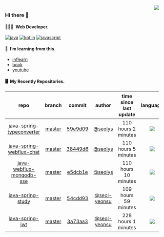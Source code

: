 <img align="right" src="https://github-readme-stats.vercel.app/api?username=seolys&show_icons=true&hide_title=true" />

### Hi there 👋

#### 🧑🏻‍💻&nbsp;&nbsp;Web Developer.


[![java](http://img.shields.io/badge/-java-black?style=flat-square&logo=)](#)
[![kotlin](http://img.shields.io/badge/-kotlin-gray?style=flat-square&logo=)](#)
[![javascript](http://img.shields.io/badge/-javascript-darkgray?style=flat-square&logo=)](#)

<!--
**seolys/seolys** is a ✨ _special_ ✨ repository because its `README.md` (this file) appears on your GitHub profile.

Here are some ideas to get you started:

- 🔭 I’m currently working on ...
- 🌱 I’m currently learning ...
- 👯 I’m looking to collaborate on ...
- 🤔 I’m looking for help with ...
- 💬 Ask me about ...
- 📫 How to reach me: ...
- 😄 Pronouns: ...
- ⚡ Fun fact: ...
-->

#### 🌱&nbsp;&nbsp;I’m learning from this.

- [inflearn](https://github.com/seolys/TIL/blob/master/inflearn/inflearn.md)
- [book](https://github.com/seolys/TIL/blob/master/book/book.md)
- [youtube](https://github.com/seolys/TIL/blob/master/youtube/youtube.md)

#### 🖥&nbsp;&nbsp;My Recently Repositories.

| repo | branch | commit | author | time since last update | language |
|:---:|:---:|:---:|:---:|:---:|:---:|
| [java-spring-typeconverter](https://github.com/seolys/java-spring-typeconverter) | [master](https://github.com/seolys/java-spring-typeconverter/tree/master) |[59e9d09](https://github.com/seolys/java-spring-typeconverter/commit/59e9d096fbd03a5ec67863cbdf24286b2d3dd710) | [@seolys](https://github.com/seolys) |110 hours 2 minutes | ![](https://img.shields.io/badge/language-Java-default.svg?style=flat-square)|
| [java-spring-webflux-chat](https://github.com/seolys/java-spring-webflux-chat) | [master](https://github.com/seolys/java-spring-webflux-chat/tree/master) |[38449d6](https://github.com/seolys/java-spring-webflux-chat/commit/38449d6478090cc8a4277ec4f79e3e937de23df8) | [@seolys](https://github.com/seolys) |110 hours 5 minutes | ![](https://img.shields.io/badge/language-HTML-default.svg?style=flat-square)|
| [java-webflux-mongodb-sse](https://github.com/seolys/java-webflux-mongodb-sse) | [master](https://github.com/seolys/java-webflux-mongodb-sse/tree/master) |[e5dcb1e](https://github.com/seolys/java-webflux-mongodb-sse/commit/e5dcb1ebe48890de395d6e159e8c793375e23322) | [@seolys](https://github.com/seolys) |110 hours 10 minutes | ![](https://img.shields.io/badge/language-Java-default.svg?style=flat-square)|
| [java-spring-study](https://github.com/seolys/java-spring-study) | [master](https://github.com/seolys/java-spring-study/tree/master) |[54cdd93](https://github.com/seolys/java-spring-study/commit/54cdd93b00de22da71113d5f3f8ae1b911c9461b) | [@seol-yeonsu](https://github.com/seol-yeonsu) |109 hours 59 minutes | ![](https://img.shields.io/badge/language-Java-default.svg?style=flat-square)|
| [java-spring-jwt](https://github.com/seolys/java-spring-jwt) | [master](https://github.com/seolys/java-spring-jwt/tree/master) |[3a73aa3](https://github.com/seolys/java-spring-jwt/commit/3a73aa3dee34339b02bb237993cc56f766385864) | [@seol-yeonsu](https://github.com/seol-yeonsu) |228 hours 1 minutes | ![](https://img.shields.io/badge/language-Java-default.svg?style=flat-square)|


<!--
[![Tech Blog Badge](http://img.shields.io/badge/-Tech%20blog-black?style=flat-square&logo=github&link=https://zzsza.github.io/)](https://zzsza.github.io/) 
[![Linkedin Badge](https://img.shields.io/badge/-LinkedIn-blue?style=flat-square&logo=Linkedin&logoColor=white&link=https://www.linkedin.com/in/seong-yun-byeon-8183a8113/)](https://www.linkedin.com/in/seong-yun-byeon-8183a8113/) 
[![Youtube Badge](https://img.shields.io/badge/Youtube-ff0000?style=flat-square&logo=youtube&link=https://www.youtube.com/c/kyleschool)](https://www.youtube.com/c/kyleschool) 
[![Facebook Badge](https://img.shields.io/badge/-Facebook-1877f2?style=flat-square&logo=facebook&logoColor=white&link=https://www.facebook.com/zzsza)](https://www.facebook.com/zzsza) 
[![Instagram Badge](https://img.shields.io/badge/-Instagram-dd2a7b?style=flat-square&logo=instagram&logoColor=white&link=https://www.instagram.com/data.scientist/)](https://www.instagram.com/data.scientist/) 
[![Gmail Badge](https://img.shields.io/badge/-Gmail-d14836?style=flat-square&logo=Gmail&logoColor=white&link=mailto:snugyun01@gmail.com)](mailto:snugyun01@gmail.com)
-->
